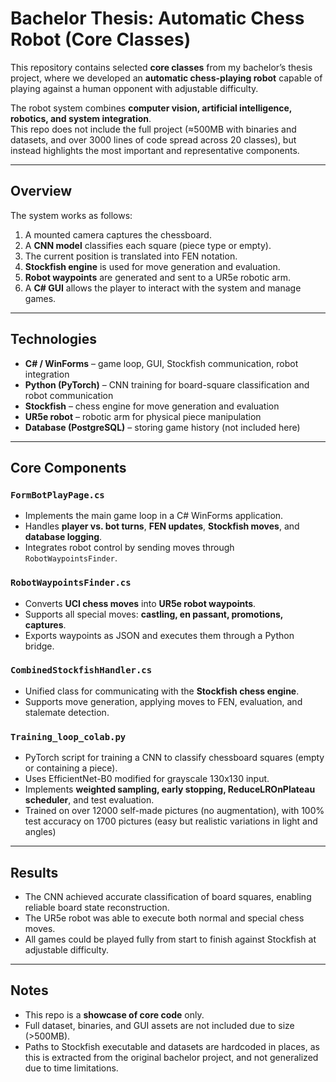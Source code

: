 # Bachelor Thesis: Automatic Chess Robot (Core Classes)

This repository contains selected **core classes** from my bachelor’s thesis project, where we developed an **automatic chess-playing robot** capable of playing against a human opponent with adjustable difficulty.  

The robot system combines **computer vision, artificial intelligence, robotics, and system integration**.  
This repo does not include the full project (≈500MB with binaries and datasets, and over 3000 lines of code spread across 20 classes), but instead highlights the most important and representative components.  

---

## Overview
The system works as follows:  
1. A mounted camera captures the chessboard.  
2. A **CNN model** classifies each square (piece type or empty).  
3. The current position is translated into FEN notation.  
4. **Stockfish engine** is used for move generation and evaluation.  
5. **Robot waypoints** are generated and sent to a UR5e robotic arm.  
6. A **C# GUI** allows the player to interact with the system and manage games.  

---

## Technologies
- **C# / WinForms** – game loop, GUI, Stockfish communication, robot integration  
- **Python (PyTorch)** – CNN training for board-square classification and robot communication 
- **Stockfish** – chess engine for move generation and evaluation  
- **UR5e robot** – robotic arm for physical piece manipulation  
- **Database (PostgreSQL)** – storing game history (not included here)  

---

## Core Components

### `FormBotPlayPage.cs`
- Implements the main game loop in a C# WinForms application.  
- Handles **player vs. bot turns**, **FEN updates**, **Stockfish moves**, and **database logging**.  
- Integrates robot control by sending moves through `RobotWaypointsFinder`.  

### `RobotWaypointsFinder.cs`
- Converts **UCI chess moves** into **UR5e robot waypoints**.  
- Supports all special moves: **castling, en passant, promotions, captures**.  
- Exports waypoints as JSON and executes them through a Python bridge.  

### `CombinedStockfishHandler.cs`
- Unified class for communicating with the **Stockfish chess engine**.  
- Supports move generation, applying moves to FEN, evaluation, and stalemate detection.  

### `Training_loop_colab.py`
- PyTorch script for training a CNN to classify chessboard squares (empty or containing a piece).  
- Uses EfficientNet-B0 modified for grayscale 130x130 input.  
- Implements **weighted sampling, early stopping, ReduceLROnPlateau scheduler**, and test evaluation.
- Trained on over 12000 self-made pictures (no augmentation), with 100% test accuracy on 1700 pictures (easy but realistic variations in light and angles)

---

## Results
- The CNN achieved accurate classification of board squares, enabling reliable board state reconstruction.  
- The UR5e robot was able to execute both normal and special chess moves.  
- All games could be played fully from start to finish against Stockfish at adjustable difficulty.  

---

## Notes
- This repo is a **showcase of core code** only.  
- Full dataset, binaries, and GUI assets are not included due to size (>500MB).  
- Paths to Stockfish executable and datasets are hardcoded in places, as this is extracted from the original bachelor project, and not generalized due to time limitations.  
